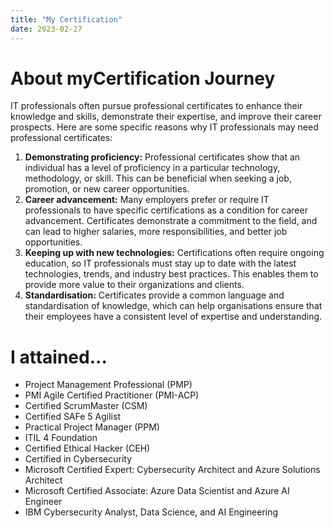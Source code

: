 ```yaml
---
title: "My Certification"
date: 2023-02-27
---
```


# About myCertification Journey
IT professionals often pursue professional certificates to enhance their knowledge and skills, demonstrate their expertise, and improve their career prospects. Here are some specific reasons why IT professionals may need professional certificates:

1. **Demonstrating proficiency:** Professional certificates show that an individual has a level of proficiency in a particular technology, methodology, or skill. This can be beneficial when seeking a job, promotion, or new career opportunities.
2. **Career advancement:** Many employers prefer or require IT professionals to have specific certifications as a condition for career advancement. Certificates demonstrate a commitment to the field, and can lead to higher salaries, more responsibilities, and better job opportunities.
3. **Keeping up with new technologies:** Certifications often require ongoing education, so IT professionals must stay up to date with the latest technologies, trends, and industry best practices. This enables them to provide more value to their organizations and clients.
4. **Standardisation:** Certificates provide a common language and standardisation of knowledge, which can help organisations ensure that their employees have a consistent level of expertise and understanding.

# I attained...
* Project Management Professional (PMP)
* PMI Agile Certified Practitioner (PMI-ACP)
* Certified ScrumMaster (CSM)
* Certified SAFe 5 Agilist
* Practical Project Manager (PPM)
* ITIL 4 Foundation
* Certified Ethical Hacker (CEH)
* Certified in Cybersecurity
* Microsoft Certified Expert: Cybersecurity Architect and Azure Solutions Architect
* Microsoft Certified Associate: Azure Data Scientist and Azure AI Engineer
* IBM Cybersecurity Analyst, Data Science, and AI Engineering
